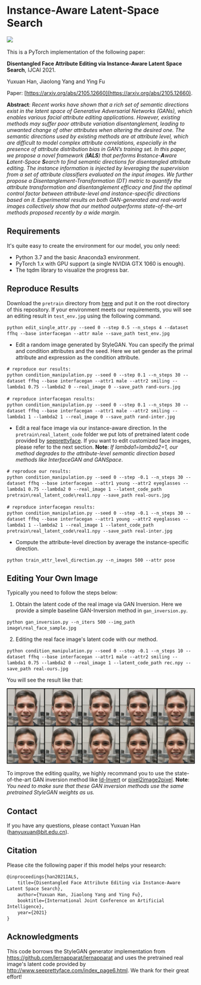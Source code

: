# **I**nstance-**A**ware **L**atent-Space **S**earch

<img src='image\result.gif'/>
<!-- ![avatar](image\result.gif) -->

This is a PyTorch implementation of the following paper:

**Disentangled Face Attribute Editing via Instance-Aware Latent Space Search**, IJCAI 2021.

Yuxuan Han, Jiaolong Yang and Ying Fu

Paper: [https://arxiv.org/abs/2105.12660](https://arxiv.org/abs/2105.12660).

**Abstract**: *Recent works have shown that a rich set of semantic directions exist in the latent space of Generative Adversarial Networks (GANs), which enables various facial attribute editing applications.
However, existing methods may suffer poor attribute variation disentanglement, leading to unwanted change of other attributes when altering the desired one. 
The semantic directions used by existing methods are at attribute level, which are difficult to model complex attribute correlations, especially in the presence of attribute distribution bias in GAN’s training set. 
In this paper, we propose a novel framework (**IALS**) that performs **I**nstance-**A**ware **L**atent-Space **S**earch to find semantic directions for disentangled attribute editing. The instance information is injected by leveraging the supervision from a set of attribute classifiers evaluated on the input images. 
We further propose a Disentanglement-Transformation (DT) metric to quantify the attribute transformation and disentanglement efficacy and find the optimal control factor between attribute-level and instance-specific directions based on it. Experimental results on both GAN-generated and real-world images collectively show that our method outperforms state-of-the-art methods proposed recently by a wide margin.*

## Requirements
It's quite easy to create the environment for our model, you only need:
* Python 3.7 and the basic Anaconda3 environment. 
* PyTorch 1.x with GPU support (a single NVIDIA GTX 1060 is enough).
* The tqdm library to visualize the progress bar.

## Reproduce Results
Download the ```pretrain``` directory from [here](https://drive.google.com/file/d/1kpX9G9RNjJjdxbRwVnuk3SV8fvbCS-RV/view?usp=sharing) and put it on the root directory of this repository. If your environment meets our requirements, you will see an editing result in ```test_env.jpg``` using the following command. 

```
python edit_single_attr.py --seed 0 --step 0.5 --n_steps 4 --dataset ffhq --base interfacegan --attr male --save_path test_env.jpg
```

* Edit a random image generated by StyleGAN. You can specify the primal and condition attributes and the seed. Here we set gender as the primal attribute and expression as the condition attribute.
```
# reproduce our results:
python condition_manipulation.py --seed 0 --step 0.1 --n_steps 30 --dataset ffhq --base interfacegan --attr1 male --attr2 smiling --lambda1 0.75 --lambda2 0 --real_image 0 --save_path rand-ours.jpg

# reproduce interfacegan results:
python condition_manipulation.py --seed 0 --step 0.1 --n_steps 30 --dataset ffhq --base interfacegan --attr1 male --attr2 smiling --lambda1 1 --lambda2 1 --real_image 0 --save_path rand-inter.jpg
```

* Edit a real face image via our instance-aware direction. In the ```pretrain\real_latent_code``` folder we put lots of pretrained latent code provided by [seeprettyface](http://www.seeprettyface.com/index_page6.html). If you want to edit customized face images, please refer to the next section.
**Note**: *If lambda1=lambda2=1, our method degrades to the attribute-level semantic direction based methods like InterfaceGAN and GANSpace*.

```
# reproduce our results:
python condition_manipulation.py --seed 0 --step -0.1 --n_steps 30 --dataset ffhq --base interfacegan --attr1 young --attr2 eyeglasses --lambda1 0.75 --lambda2 0 --real_image 1 --latent_code_path pretrain\real_latent_code\real1.npy --save_path real-ours.jpg

# reproduce interfacegan results: 
python condition_manipulation.py --seed 0 --step -0.1 --n_steps 30 --dataset ffhq --base interfacegan --attr1 young --attr2 eyeglasses --lambda1 1 --lambda2 1 --real_image 1 --latent_code_path pretrain\real_latent_code\real1.npy --save_path real-inter.jpg
```

* Compute the attribute-level direction by average the instance-specific direction.
```
python train_attr_level_direction.py --n_images 500 --attr pose
```

## Editing Your Own Image
Typically you need to follow the steps below:
1. Obtain the latent code of the real image via GAN Inversion. Here we provide a simple baseline GAN-Inversion method in ```gan_inversion.py```. 
```
python gan_inversion.py --n_iters 500 --img_path image\real_face_sample.jpg
```

2. Editing the real face image's latent code with our method. 
```
python condition_manipulation.py --seed 0 --step -0.1 --n_steps 10 --dataset ffhq --base interfacegan --attr1 male --attr2 smiling --lambda1 0.75 --lambda2 0 --real_image 1 --latent_code_path rec.npy --save_path real-ours.jpg
```

You will see the result like that:

<img src='image\real_face_edit.jpg'/>
<!-- ![avatar](image\real_face_edit.jpg) -->

To improve the editing quality, we highly recommand you to use the state-of-the-art GAN inversion method like [Id-Invert](https://github.com/genforce/idinvert) or [pixel2image2pixel](https://github.com/eladrich/pixel2style2pixel). 
**Note**: *You need to make sure that these GAN inversion methods use the same pretrained StyleGAN weights as us.*

## Contact
If you have any questions, please contact Yuxuan Han (hanyuxuan@bit.edu.cn).

## Citation
Please cite the following paper if this model helps your research:

    @inproceedings{han2021IALS,
	    title={Disentangled Face Attribute Editing via Instance-Aware Latent Space Search},
	    author={Yuxuan Han, Jiaolong Yang and Ying Fu},
        booktitle={International Joint Conference on Artificial Intelligence},
        year={2021}
    }

## Acknowledgments
This code borrows the StyleGAN generator implementation from https://github.com/lernapparat/lernapparat and uses the pretrained real image's latent code provided by http://www.seeprettyface.com/index_page6.html. We thank for their great effort! 
